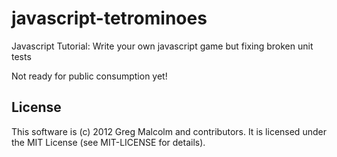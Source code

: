javascript-tetrominoes
======================

Javascript Tutorial: Write your own javascript game but fixing broken unit tests

Not ready for public consumption yet!


License
-------

This software is (c) 2012 Greg Malcolm and contributors. It is licensed under the MIT License (see MIT-LICENSE for details).
